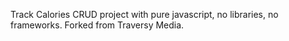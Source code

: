 Track Calories CRUD project with pure javascript, no libraries, no frameworks.
Forked from Traversy Media.
